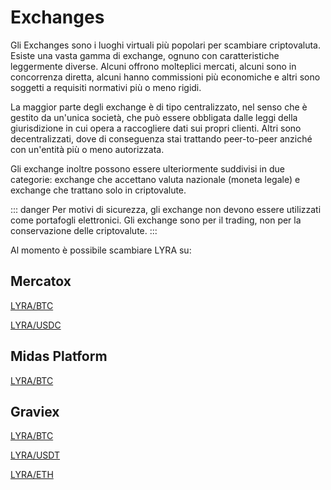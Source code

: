 # Exchanges

Gli Exchanges  sono i luoghi virtuali più popolari per scambiare criptovaluta. Esiste una vasta gamma di exchange, ognuno con caratteristiche leggermente diverse. Alcuni offrono molteplici mercati, alcuni sono in concorrenza diretta, alcuni hanno commissioni più economiche e altri sono soggetti a requisiti normativi più o meno rigidi.

La maggior parte degli exchange è di tipo centralizzato, nel senso che è gestito da un'unica società, che può essere obbligata dalle leggi della giurisdizione in cui opera a raccogliere dati sui propri clienti. Altri sono decentralizzati, dove di conseguenza stai trattando peer-to-peer anziché con un'entità più o meno autorizzata.

Gli exchange inoltre possono essere ulteriormente suddivisi in due categorie: exchange che accettano valuta nazionale (moneta legale) e exchange che trattano solo in criptovalute.

::: danger
Per motivi di sicurezza, gli exchange non devono essere utilizzati come portafogli elettronici. Gli exchange sono per il trading, non per la conservazione delle criptovalute.
:::

Al momento è possibile scambiare LYRA su: 
## Mercatox
[LYRA/BTC](https://mercatox.com/exchange/LYRA/BTC)

[LYRA/USDC](https://mercatox.com/exchange/LYRA/USDC)


## Midas Platform
[LYRA/BTC](https://midas.investments/exchange/LYRA/BTC)

## Graviex
[LYRA/BTC](https://graviex.net/markets/lyrabtc)

[LYRA/USDT](https://graviex.net/markets/lyrausdt)

[LYRA/ETH](https://graviex.net/markets/lyraeth)